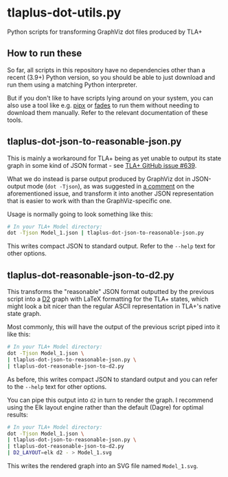 # tlaplus-dot-utils.py

Python scripts for transforming GraphViz dot files produced by TLA+

## How to run these

So far, all scripts in this repository have no dependencies other than a
recent (3.9+) Python version, so you should be able to just download and run
them using a matching Python interpreter.

But if you don't like to have scripts lying around on your system, you can also
use a tool like e.g. [pipx](https://pipx.pypa.io/) or
[fades](https://github.com/PyAr/) to run them without needing to download them
manually. Refer to the relevant documentation of these tools.


## tlaplus-dot-json-to-reasonable-json.py

This is mainly a workaround for TLA+ being as yet unable to output its state
graph in some kind of JSON format - see
[TLA+ GitHub issue #639](https://github.com/tlaplus/tlaplus/issues/639).

What we do instead is parse output produced by GraphViz dot in JSON-output
mode (`dot -Tjson`), as was suggested in
[a comment](https://github.com/tlaplus/tlaplus/issues/639#issuecomment-1003163720)
on the aforementioned issue, and transform it into another JSON representation
that is easier to work with than the GraphViz-specific one.

Usage is normally going to look something like this:

```bash
# In your TLA+ Model directory:
dot -Tjson Model_1.json | tlaplus-dot-json-to-reasonable-json.py
```

This writes compact JSON to standard output. Refer to the `--help` text for
other options.


## tlaplus-dot-reasonable-json-to-d2.py

This transforms the "reasonable" JSON format outputted by the previous script
into a [D2](https://d2lang.com/) graph with LaTeX formatting for the TLA+
states, which might look a bit nicer than the regular ASCII representation in
TLA+'s native state graph.

Most commonly, this will have the output of the previous script piped into it
like this:

```bash
# In your TLA+ Model directory:
dot -Tjson Model_1.json \
| tlaplus-dot-json-to-reasonable-json.py \
| tlaplus-dot-reasonable-json-to-d2.py
```

As before, this writes compact JSON to standard output and you can refer to the
`--help` text for other options.

You can pipe this output into `d2` in turn to render the graph.
I recommend using the Elk layout engine rather than the default (Dagre) for
optimal results:

```bash
# In your TLA+ Model directory:
dot -Tjson Model_1.json \
| tlaplus-dot-json-to-reasonable-json.py \
| tlaplus-dot-reasonable-json-to-d2.py
| D2_LAYOUT=elk d2 - > Model_1.svg
```

This writes the rendered graph into an SVG file named `Model_1.svg`.
